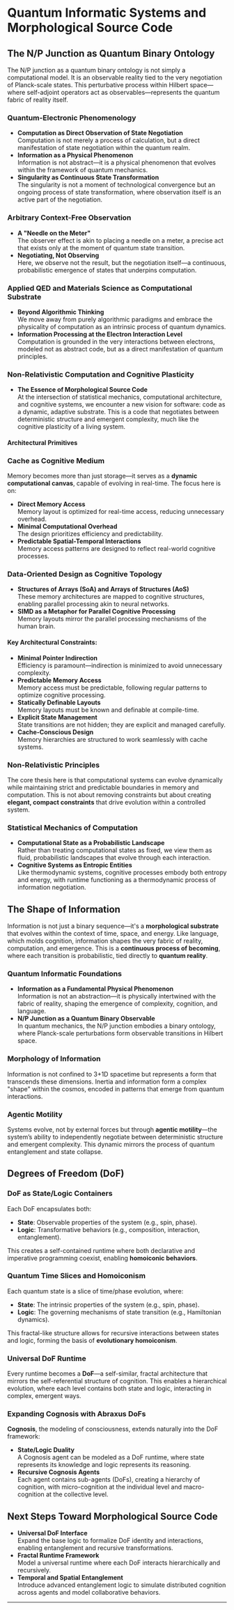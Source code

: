 # Quantum Informatic Systems and Morphological Source Code

## The N/P Junction as Quantum Binary Ontology

The N/P junction as a quantum binary ontology is not simply a computational model. It is an observable reality tied to the very negotiation of Planck-scale states. This perturbative process within Hilbert space—where self-adjoint operators act as observables—represents the quantum fabric of reality itself.

### Quantum-Electronic Phenomenology

- **Computation as Direct Observation of State Negotiation**  
Computation is not merely a process of calculation, but a direct manifestation of state negotiation within the quantum realm.  
- **Information as a Physical Phenomenon**  
Information is not abstract—it is a physical phenomenon that evolves within the framework of quantum mechanics.  
- **Singularity as Continuous State Transformation**  
The singularity is not a moment of technological convergence but an ongoing process of state transformation, where observation itself is an active part of the negotiation.

### Arbitrary Context-Free Observation

- **A "Needle on the Meter"**  
The observer effect is akin to placing a needle on a meter, a precise act that exists only at the moment of quantum state transition.  
- **Negotiating, Not Observing**  
Here, we observe not the result, but the negotiation itself—a continuous, probabilistic emergence of states that underpins computation.

### Applied QED and Materials Science as Computational Substrate

- **Beyond Algorithmic Thinking**  
We move away from purely algorithmic paradigms and embrace the physicality of computation as an intrinsic process of quantum dynamics.  
- **Information Processing at the Electron Interaction Level**  
Computation is grounded in the very interactions between electrons, modeled not as abstract code, but as a direct manifestation of quantum principles.

### Non-Relativistic Computation and Cognitive Plasticity

- **The Essence of Morphological Source Code**  
At the intersection of statistical mechanics, computational architecture, and cognitive systems, we encounter a new vision for software: code as a dynamic, adaptive substrate. This is a code that negotiates between deterministic structure and emergent complexity, much like the cognitive plasticity of a living system.

#### Architectural Primitives

### Cache as Cognitive Medium

Memory becomes more than just storage—it serves as a **dynamic computational canvas**, capable of evolving in real-time. The focus here is on:

- **Direct Memory Access**  
Memory layout is optimized for real-time access, reducing unnecessary overhead.  
- **Minimal Computational Overhead**  
The design prioritizes efficiency and predictability.  
- **Predictable Spatial-Temporal Interactions**  
Memory access patterns are designed to reflect real-world cognitive processes.

### Data-Oriented Design as Cognitive Topology

- **Structures of Arrays (SoA) and Arrays of Structures (AoS)**  
These memory architectures are mapped to cognitive structures, enabling parallel processing akin to neural networks.  
- **SIMD as a Metaphor for Parallel Cognitive Processing**  
Memory layouts mirror the parallel processing mechanisms of the human brain.

#### Key Architectural Constraints:

- **Minimal Pointer Indirection**  
Efficiency is paramount—indirection is minimized to avoid unnecessary complexity.  
- **Predictable Memory Access**  
Memory access must be predictable, following regular patterns to optimize cognitive processing.  
- **Statically Definable Layouts**  
Memory layouts must be known and definable at compile-time.  
- **Explicit State Management**  
State transitions are not hidden; they are explicit and managed carefully.  
- **Cache-Conscious Design**  
Memory hierarchies are structured to work seamlessly with cache systems.

### Non-Relativistic Principles

The core thesis here is that computational systems can evolve dynamically while maintaining strict and predictable boundaries in memory and computation. This is not about removing constraints but about creating **elegant, compact constraints** that drive evolution within a controlled system.

### Statistical Mechanics of Computation

- **Computational State as a Probabilistic Landscape**  
Rather than treating computational states as fixed, we view them as fluid, probabilistic landscapes that evolve through each interaction.  
- **Cognitive Systems as Entropic Entities**  
Like thermodynamic systems, cognitive processes embody both entropy and energy, with runtime functioning as a thermodynamic process of information negotiation.

## The Shape of Information

Information is not just a binary sequence—it's a **morphological substrate** that evolves within the context of time, space, and energy. Like language, which molds cognition, information shapes the very fabric of reality, computation, and emergence. This is a **continuous process of becoming**, where each transition is probabilistic, tied directly to **quantum reality**.

### Quantum Informatic Foundations

- **Information as a Fundamental Physical Phenomenon**  
Information is not an abstraction—it is physically intertwined with the fabric of reality, shaping the emergence of complexity, cognition, and language.  
- **N/P Junction as a Quantum Binary Observable**  
In quantum mechanics, the N/P junction embodies a binary ontology, where Planck-scale perturbations form observable transitions in Hilbert space.

### Morphology of Information

Information is not confined to 3+1D spacetime but represents a form that transcends these dimensions. Inertia and information form a complex "shape" within the cosmos, encoded in patterns that emerge from quantum interactions.

### Agentic Motility

Systems evolve, not by external forces but through **agentic motility**—the system’s ability to independently negotiate between deterministic structure and emergent complexity. This dynamic mirrors the process of quantum entanglement and state collapse.

## Degrees of Freedom (DoF)

### DoF as State/Logic Containers

Each DoF encapsulates both:

- **State**: Observable properties of the system (e.g., spin, phase).  
- **Logic**: Transformative behaviors (e.g., composition, interaction, entanglement).

This creates a self-contained runtime where both declarative and imperative programming coexist, enabling **homoiconic behaviors**.

### Quantum Time Slices and Homoiconism

Each quantum state is a slice of time/phase evolution, where:

- **State**: The intrinsic properties of the system (e.g., spin, phase).  
- **Logic**: The governing mechanisms of state transition (e.g., Hamiltonian dynamics).

This fractal-like structure allows for recursive interactions between states and logic, forming the basis of **evolutionary homoiconism**.

### Universal DoF Runtime

Every runtime becomes a **DoF**—a self-similar, fractal architecture that mirrors the self-referential structure of cognition. This enables a hierarchical evolution, where each level contains both state and logic, interacting in complex, emergent ways.

### Expanding Cognosis with Abraxus DoFs

**Cognosis**, the modeling of consciousness, extends naturally into the DoF framework:

- **State/Logic Duality**  
A Cognosis agent can be modeled as a DoF runtime, where state represents its knowledge and logic represents its reasoning.  
- **Recursive Cognosis Agents**  
Each agent contains sub-agents (DoFs), creating a hierarchy of cognition, with micro-cognition at the individual level and macro-cognition at the collective level.

## Next Steps Toward Morphological Source Code

- **Universal DoF Interface**  
Expand the base logic to formalize DoF identity and interactions, enabling entanglement and recursive transformations.  
- **Fractal Runtime Framework**  
Model a universal runtime where each DoF interacts hierarchically and recursively.  
- **Temporal and Spatial Entanglement**  
Introduce advanced entanglement logic to simulate distributed cognition across agents and model collaborative behaviors.

---

